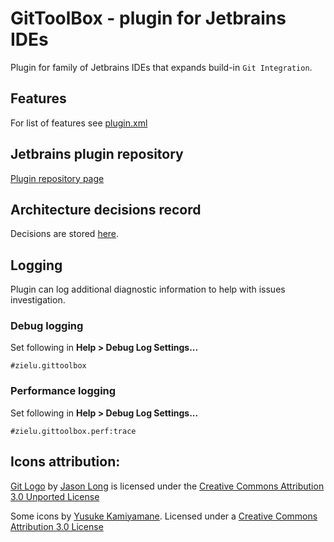 GitToolBox - plugin for Jetbrains IDEs
======================================
Plugin for family of Jetbrains IDEs that expands build-in `Git Integration`.

## Features
For list of features see [plugin.xml](./GitToolBox/src/main/resources/META-INF/plugin.xml)

## Jetbrains plugin repository
[Plugin repository page](https://plugins.jetbrains.com/plugin/7499)

## Architecture decisions record
Decisions are stored [here](./GitToolBox/doc/arch).

## Logging
Plugin can log additional diagnostic information to help with issues investigation.

### Debug logging
Set following in **Help > Debug Log Settings...**
```
#zielu.gittoolbox
```

### Performance logging
Set following in **Help > Debug Log Settings...**
```
#zielu.gittoolbox.perf:trace
```

## Icons attribution:

[Git Logo](https://git-scm.com/downloads/logos) by [Jason Long](https://twitter.com/jasonlong) is licensed under the [Creative Commons Attribution 3.0 Unported License](https://creativecommons.org/licenses/by/3.0/)

Some icons by [Yusuke Kamiyamane](http://p.yusukekamiyamane.com). Licensed under a [Creative Commons Attribution 3.0 License](http://creativecommons.org/licenses/by/3.0/)
